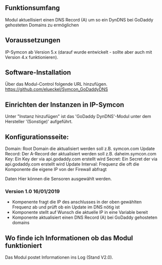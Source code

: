 ## Funktionsumfang

Modul aktuellisiert einen DNS Record (A) um so ein DynDNS bei GoDaddy gehosteten Domains zu ermöglichen 

## Voraussetzungen

IP-Symcon ab Version 5.x (darauf wurde entwickelt - sollte aber auch mit Version 4.x funktionieren).

## Software-Installation

Über das Modul-Control folgende URL hinzufügen.
https://github.com/elueckel/Symcon_GoDaddyDNS

## Einrichten der Instanzen in IP-Symcon
Unter "Instanz hinzufügen" ist das 'GoDaddy DynDNS'-Modul unter dem Hersteller '(Sonstige)' aufgeführt.

## Konfigurationsseite:

Domain: Root Domain die aktualisiert werden soll z.B. symcon.com
Update Record: Der A-Record der aktualisiert werden soll z.B. daheim.symcon.com
Key: Ein Key der via api.godaddy.com erstellt wird
Secret: Ein Secret der via api.godaddy.com erstellt wird
Update Interval: Frequenz die oft die Komponente die eigene IP von der Firewall abfragt


Daten Hier können die Sensoren ausgewählt werden.

### Version 1.0 16/01/2019
- Kompenente fragt die IP des anschlusses in der oben gewählten Frequenz ab und prüft ob ein Update im DNS nötig ist
- Komponente stellt auf Wunsch die aktuelle IP in eine Variable bereit
- Komponente aktualisiert einen DNS Record (A) bei GoDaddy gehosteten domains



## Wo finde ich Informationen ob das Modul funktioniert
Das Modul postet Informationen ins Log (Stand V2.0). 
